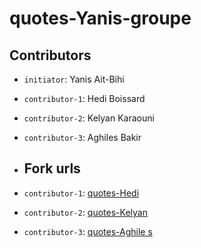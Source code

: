 # quotes-Yanis-groupe

## Contributors
- `initiator`: Yanis Ait-Bihi
- `contributor-1`: Hedi Boissard
- `contributor-2`: Kelyan Karaouni 
- `contributor-3`: Aghiles Bakir

- ## Fork urls
- `contributor-1`: [quotes-Hedi](https://github.com/hedi926/quotes-Yanis-groupe)
- `contributor-2`: [quotes-Kelyan](https://github.com/Kelyan1305/quotes-Yanis-groupe)
- `contributor-3`: [quotes-Aghile s](https://github.com/AghilesBAKIR/quotes-Aghiles-groupe)
